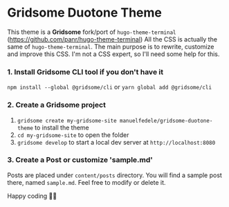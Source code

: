 # Gridsome Duotone Theme

This theme is a **Gridsome** fork/port of `hugo-theme-terminal` (https://github.com/panr/hugo-theme-terminal)
All the CSS is actually the same of `hugo-theme-terminal`. The main purpose is to rewrite, customize and improve this CSS.
I'm not a CSS expert, so I'll need some help for this.

### 1. Install Gridsome CLI tool if you don't have it

`npm install --global @gridsome/cli` or
`yarn global add @gridsome/cli`

### 2. Create a Gridsome project

1. `gridsome create my-gridsome-site manuelfedele/gridsome-duotone-theme` to install the theme
2. `cd my-gridsome-site` to open the folder
3. `gridsome develop` to start a local dev server at `http://localhost:8080`

### 3. Create a Post or customize 'sample.md'

Posts are placed under `content/posts` directory. You will find a sample post there, named `sample.md`.
Feel free to modify or delete it.

Happy coding 🎉🙌
